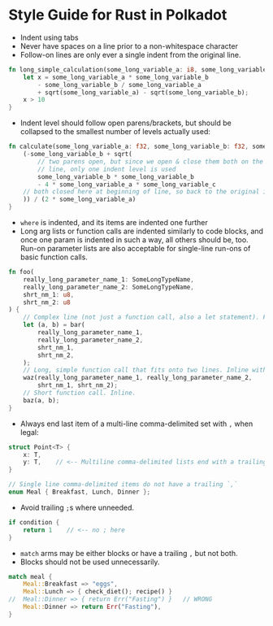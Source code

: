 # Style Guide for Rust in Polkadot

- Indent using tabs
- Never have spaces on a line prior to a non-whitespace character
- Follow-on lines are only ever a single indent from the original line.
```rust
fn long_simple_calculation(some_long_variable_a: i8, some_long_variable_b: i8) -> bool {
	let x = some_long_variable_a * some_long_variable_b
		- some_long_variable_b / some_long_variable_a
		+ sqrt(some_long_variable_a) - sqrt(some_long_variable_b);
	x > 10
}
```
- Indent level should follow open parens/brackets, but should be collapsed to the smallest number of levels actually used:
```rust
fn calculate(some_long_variable_a: f32, some_long_variable_b: f32, some_long_variable_c: f32) -> f32 {
	(-some_long_variable_b + sqrt(
		// two parens open, but since we open & close them both on the same
		// line, only one indent level is used
		some_long_variable_b * some_long_variable_b
		- 4 * some_long_variable_a * some_long_variable_c
	// both closed here at beginning of line, so back to the original indent level
	)) / (2 * some_long_variable_a)
}
```
- `where` is indented, and its items are indented one further
- Long arg lists or function calls are indented similarly to code blocks, and once one param is indented in such a way, all others should be, too. Run-on parameter lists are also acceptable for single-line run-ons of basic function calls.

```rust
fn foo(
	really_long_parameter_name_1: SomeLongTypeName,
	really_long_parameter_name_2: SomeLongTypeName,
	shrt_nm_1: u8,
	shrt_nm_2: u8
) {
	// Complex line (not just a function call, also a let statement). Full structure.
	let (a, b) = bar(
		really_long_parameter_name_1,
		really_long_parameter_name_2,
		shrt_nm_1,
		shrt_nm_2,
	);
	// Long, simple function call that fits onto two lines. Inline with a run-on.
	waz(really_long_parameter_name_1, really_long_parameter_name_2,
		shrt_nm_1, shrt_nm_2);
	// Short function call. Inline.
	baz(a, b);
}
```

- Always end last item of a multi-line comma-delimited set with `,` when legal:
```rust
struct Point<T> {
	x: T,
	y: T,    // <-- Multiline comma-delimited lists end with a trailing ,
}

// Single line comma-delimited items do not have a trailing `,`
enum Meal { Breakfast, Lunch, Dinner };
```

- Avoid trailing `;`s where unneeded.
```rust
if condition {
	return 1    // <-- no ; here
}
```

- `match` arms may be either blocks or have a trailing `,` but not both.
- Blocks should not be used unnecessarily.
```rust
match meal {
	Meal::Breakfast => "eggs",
	Meal::Lunch => { check_diet(); recipe() }
//	Meal::Dinner => { return Err("Fasting") }   // WRONG
	Meal::Dinner => return Err("Fasting"),
}